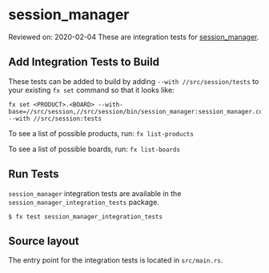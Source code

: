 # session_manager

Reviewed on: 2020-02-04
These are integration tests for [session_manager](//src/session/bin/session_manager).

## Add Integration Tests to Build

These tests can be added to build by adding `--with //src/session/tests` to your existing `fx
set` command so that it looks like:
```
fx set <PRODUCT>.<BOARD> --with-base=//src/session,//src/session/bin/session_manager:session_manager.config --with //src/session:tests
```
To see a list of possible products, run: `fx list-products`

To see a list of possible boards, run: `fx list-boards`

## Run Tests

`session_manager` integration tests are available in the `session_manager_integration_tests`
package.
```
$ fx test session_manager_integration_tests
```

## Source layout

The entry point for the integration tests is located in `src/main.rs`.
